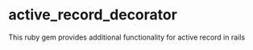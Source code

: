 # active_record_decorator
This ruby gem provides additional functionality for active record in rails
